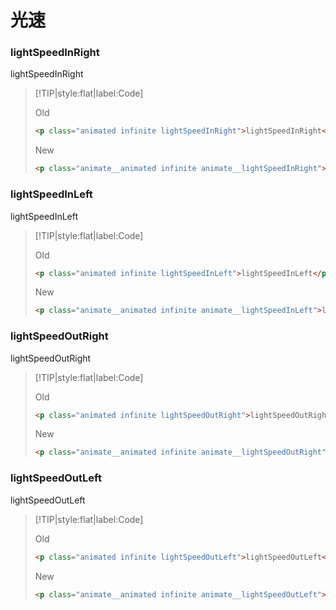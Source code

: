 # 光速

<!-- toc -->

### lightSpeedInRight

<p class="animated infinite lightSpeedInRight">lightSpeedInRight</p>

> [!TIP|style:flat|label:Code]
>
> <span class="tip">Old</span>
>
> ```html
> <p class="animated infinite lightSpeedInRight">lightSpeedInRight</p>
> ```
>
> <span class="tip">New</span>
>
> ```html
> <p class="animate__animated infinite animate__lightSpeedInRight">lightSpeedInRight</p>
> ```

### lightSpeedInLeft

<p class="animated infinite lightSpeedInLeft">lightSpeedInLeft</p>

> [!TIP|style:flat|label:Code]
>
> <span class="tip">Old</span>
>
> ```html
> <p class="animated infinite lightSpeedInLeft">lightSpeedInLeft</p>
> ```
>
> <span class="tip">New</span>
>
> ```html
> <p class="animate__animated infinite animate__lightSpeedInLeft">lightSpeedInLeft</p>
> ```

### lightSpeedOutRight

<p class="animated infinite lightSpeedOutRight">lightSpeedOutRight</p>

> [!TIP|style:flat|label:Code]
>
> <span class="tip">Old</span>
>
> ```html
> <p class="animated infinite lightSpeedOutRight">lightSpeedOutRight</p>
> ```
>
> <span class="tip">New</span>
>
> ```html
> <p class="animate__animated infinite animate__lightSpeedOutRight">lightSpeedOutRight</p>
> ```

### lightSpeedOutLeft

<p class="animated infinite lightSpeedOutLeft">lightSpeedOutLeft</p>

> [!TIP|style:flat|label:Code]
>
> <span class="tip">Old</span>
>
> ```html
> <p class="animated infinite lightSpeedOutLeft">lightSpeedOutLeft</p>
> ```
>
> <span class="tip">New</span>
>
> ```html
> <p class="animate__animated infinite animate__lightSpeedOutLeft">lightSpeedOutLeft</p>
> ```

<!-- endtoc -->
